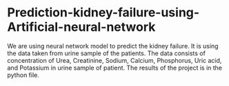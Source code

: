 # Prediction-kidney-failure-using-Artificial-neural-network
We are using neural network model to predict the kidney failure. It is using the data taken from urine sample of the patients. The data consists of concentration of Urea, Creatinine, Sodium, Calcium, Phosphorus, Uric acid, and Potassium in urine sample of patient.
The results of the project is in the python file.

